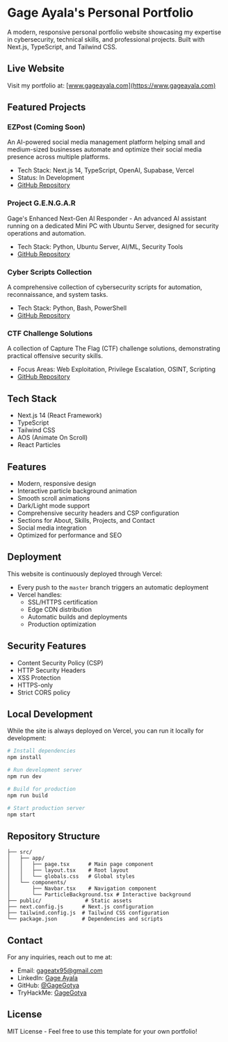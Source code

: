 # Gage Ayala's Personal Portfolio

A modern, responsive personal portfolio website showcasing my expertise in cybersecurity, technical skills, and professional projects. Built with Next.js, TypeScript, and Tailwind CSS.

## Live Website
Visit my portfolio at: [www.gageayala.com](https://www.gageayala.com)

## Featured Projects

### EZPost (Coming Soon)
An AI-powered social media management platform helping small and medium-sized businesses automate and optimize their social media presence across multiple platforms.
- Tech Stack: Next.js 14, TypeScript, OpenAI, Supabase, Vercel
- Status: In Development
- [GitHub Repository](https://github.com/GageGotya/EZPost)

### Project G.E.N.G.A.R
Gage's Enhanced Next-Gen AI Responder - An advanced AI assistant running on a dedicated Mini PC with Ubuntu Server, designed for security operations and automation.
- Tech Stack: Python, Ubuntu Server, AI/ML, Security Tools
- [GitHub Repository](https://github.com/GageGotya/G.E.N.G.A.R-AI-Assistant)

### Cyber Scripts Collection
A comprehensive collection of cybersecurity scripts for automation, reconnaissance, and system tasks.
- Tech Stack: Python, Bash, PowerShell
- [GitHub Repository](https://github.com/GageGotya/Cyber-Scripts)

### CTF Challenge Solutions
A collection of Capture The Flag (CTF) challenge solutions, demonstrating practical offensive security skills.
- Focus Areas: Web Exploitation, Privilege Escalation, OSINT, Scripting
- [GitHub Repository](https://github.com/GageGotya/CTF-Writeups)

## Tech Stack

- Next.js 14 (React Framework)
- TypeScript
- Tailwind CSS
- AOS (Animate On Scroll)
- React Particles

## Features

- Modern, responsive design
- Interactive particle background animation
- Smooth scroll animations
- Dark/Light mode support
- Comprehensive security headers and CSP configuration
- Sections for About, Skills, Projects, and Contact
- Social media integration
- Optimized for performance and SEO

## Deployment

This website is continuously deployed through Vercel:

- Every push to the `master` branch triggers an automatic deployment
- Vercel handles:
  - SSL/HTTPS certification
  - Edge CDN distribution
  - Automatic builds and deployments
  - Production optimization

## Security Features

- Content Security Policy (CSP)
- HTTP Security Headers
- XSS Protection
- HTTPS-only
- Strict CORS policy

## Local Development

While the site is always deployed on Vercel, you can run it locally for development:

```bash
# Install dependencies
npm install

# Run development server
npm run dev

# Build for production
npm run build

# Start production server
npm start
```

## Repository Structure

```
├── src/
│   ├── app/
│   │   ├── page.tsx      # Main page component
│   │   ├── layout.tsx    # Root layout
│   │   └── globals.css   # Global styles
│   └── components/
│       ├── Navbar.tsx    # Navigation component
│       └── ParticleBackground.tsx # Interactive background
├── public/              # Static assets
├── next.config.js      # Next.js configuration
├── tailwind.config.js  # Tailwind CSS configuration
└── package.json        # Dependencies and scripts
```

## Contact

For any inquiries, reach out to me at:
- Email: gageatx95@gmail.com
- LinkedIn: [Gage Ayala](https://www.linkedin.com/in/gage-ayala-0207b42ab/)
- GitHub: [@GageGotya](https://github.com/GageGotya)
- TryHackMe: [GageGotya](https://tryhackme.com/p/GageGotya)

## License

MIT License - Feel free to use this template for your own portfolio! 